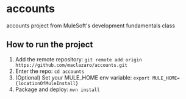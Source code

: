 # accounts
accounts project from MuleSoft's development fundamentals class
## How to run the project
1. Add the remote repository: `git remote add origin https://github.com/maclazaro/accounts.git`
2. Enter the repo: `cd accounts`
3. (Optional) Set your MULE_HOME env variable: `export MULE_HOME={locationOfMuleInstall}`
4. Package and deploy: `mvn install`